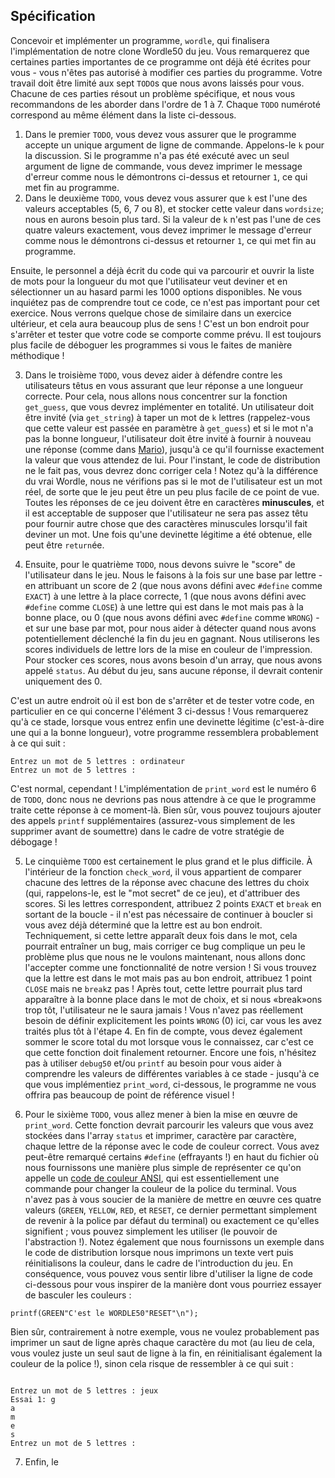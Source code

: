 Spécification
-------------

Concevoir et implémenter un programme, `wordle`, qui finalisera l'implémentation de notre clone Wordle50 du jeu. Vous remarquerez que certaines parties importantes de ce programme ont déjà été écrites pour vous - vous n'êtes pas autorisé à modifier ces parties du programme. Votre travail doit être limité aux sept `TODO`s que nous avons laissés pour vous. Chacune de ces parties résout un problème spécifique, et nous vous recommandons de les aborder dans l'ordre de 1 à 7. Chaque `TODO` numéroté correspond au même élément dans la liste ci-dessous.

1. Dans le premier `TODO`, vous devez vous assurer que le programme accepte un unique argument de ligne de commande. Appelons-le `k` pour la discussion. Si le programme n'a pas été exécuté avec un seul argument de ligne de commande, vous devez imprimer le message d'erreur comme nous le démontrons ci-dessus et retourner `1`, ce qui met fin au programme.
2. Dans le deuxième `TODO`, vous devez vous assurer que `k` est l'une des valeurs acceptables (5, 6, 7 ou 8), et stocker cette valeur dans `wordsize`; nous en aurons besoin plus tard. Si la valeur de `k` n'est pas l'une de ces quatre valeurs exactement, vous devez imprimer le message d'erreur comme nous le démontrons ci-dessus et retourner `1`, ce qui met fin au programme.

Ensuite, le personnel a déjà écrit du code qui va parcourir et ouvrir la liste de mots pour la longueur du mot que l'utilisateur veut deviner et en sélectionner un au hasard parmi les 1000 options disponibles. Ne vous inquiétez pas de comprendre tout ce code, ce n'est pas important pour cet exercice. Nous verrons quelque chose de similaire dans un exercice ultérieur, et cela aura beaucoup plus de sens ! C'est un bon endroit pour s'arrêter et tester que votre code se comporte comme prévu. Il est toujours plus facile de déboguer les programmes si vous le faites de manière méthodique !

3. Dans le troisième `TODO`, vous devez aider à défendre contre les utilisateurs têtus en vous assurant que leur réponse a une longueur correcte. Pour cela, nous allons nous concentrer sur la fonction `get_guess`, que vous devrez implémenter en totalité. Un utilisateur doit être invité (via `get_string`) à taper un mot de `k` lettres (rappelez-vous que cette valeur est passée en paramètre à `get_guess`) et si le mot n'a pas la bonne longueur, l'utilisateur doit être invité à fournir à nouveau une réponse (comme dans [Mario](../../1/mario/less/)), jusqu'à ce qu'il fournisse exactement la valeur que vous attendez de lui. Pour l'instant, le code de distribution ne le fait pas, vous devrez donc corriger cela ! Notez qu'à la différence du vrai Wordle, nous ne vérifions pas si le mot de l'utilisateur est un mot réel, de sorte que le jeu peut être un peu plus facile de ce point de vue. Toutes les réponses de ce jeu doivent être en caractères **minuscules**, et il est acceptable de supposer que l'utilisateur ne sera pas assez têtu pour fournir autre chose que des caractères minuscules lorsqu'il fait deviner un mot. Une fois qu'une devinette légitime a été obtenue, elle peut être `return`ée.

4. Ensuite, pour le quatrième `TODO`, nous devons suivre le "score" de l'utilisateur dans le jeu. Nous le faisons à la fois sur une base par lettre - en attribuant un score de 2 (que nous avons défini avec `#define` comme `EXACT`) à une lettre à la place correcte, 1 (que nous avons défini avec `#define` comme `CLOSE`) à une lettre qui est dans le mot mais pas à la bonne place, ou 0 (que nous avons défini avec `#define` comme `WRONG`) - et sur une base par mot, pour nous aider à détecter quand nous avons potentiellement déclenché la fin du jeu en gagnant. Nous utiliserons les scores individuels de lettre lors de la mise en couleur de l'impression. Pour stocker ces scores, nous avons besoin d'un array, que nous avons appelé `status`. Au début du jeu, sans aucune réponse, il devrait contenir uniquement des 0.

C'est un autre endroit où il est bon de s'arrêter et de tester votre code, en particulier en ce qui concerne l'élément 3 ci-dessus ! Vous remarquerez qu'à ce stade, lorsque vous entrez enfin une devinette légitime (c'est-à-dire une qui a la bonne longueur), votre programme ressemblera probablement à ce qui suit :

    Entrez un mot de 5 lettres : ordinateur
    Entrez un mot de 5 lettres :
    
C'est normal, cependant ! L'implémentation de `print_word` est le numéro 6 de `TODO`, donc nous ne devrions pas nous attendre à ce que le programme traite cette réponse à ce moment-là. Bien sûr, vous pouvez toujours ajouter des appels `printf` supplémentaires (assurez-vous simplement de les supprimer avant de soumettre) dans le cadre de votre stratégie de débogage !

5. Le cinquième `TODO` est certainement le plus grand et le plus difficile. À l'intérieur de la fonction `check_word`, il vous appartient de comparer chacune des lettres de la réponse avec chacune des lettres du choix (qui, rappelons-le, est le "mot secret" de ce jeu), et d'attribuer des scores. Si les lettres correspondent, attribuez 2 points `EXACT` et `break` en sortant de la boucle - il n'est pas nécessaire de continuer à boucler si vous avez déjà déterminé que la lettre est au bon endroit. Techniquement, si cette lettre apparaît deux fois dans le mot, cela pourrait entraîner un bug, mais corriger ce bug complique un peu le problème plus que nous ne le voulons maintenant, nous allons donc l'accepter comme une fonctionnalité de notre version ! Si vous trouvez que la lettre est dans le mot mais pas au bon endroit, attribuez 1 point `CLOSE` mais ne `break`z pas ! Après tout, cette lettre pourrait plus tard apparaître à la bonne place dans le mot de choix, et si nous «break»ons trop tôt, l'utilisateur ne le saura jamais ! Vous n'avez pas réellement besoin de définir explicitement les points `WRONG` (0) ici, car vous les avez traités plus tôt à l'étape 4. En fin de compte, vous devez également sommer le score total du mot lorsque vous le connaissez, car c'est ce que cette fonction doit finalement retourner. Encore une fois, n'hésitez pas à utiliser `debug50` et/ou `printf` au besoin pour vous aider à comprendre les valeurs de différentes variables à ce stade - jusqu'à ce que vous implémentiez `print_word`, ci-dessous, le programme ne vous offrira pas beaucoup de point de référence visuel !

6. Pour le sixième `TODO`, vous allez mener à bien la mise en œuvre de `print_word`. Cette fonction devrait parcourir les valeurs que vous avez stockées dans l'array `status` et imprimer, caractère par caractère, chaque lettre de la réponse avec le code de couleur correct. Vous avez peut-être remarqué certains `#define` (effrayants !) en haut du fichier où nous fournissons une manière plus simple de représenter ce qu'on appelle un [code de couleur ANSI](https://en.wikipedia.org/wiki/ANSI_escape_code#Colors), qui est essentiellement une commande pour changer la couleur de la police du terminal. Vous n'avez pas à vous soucier de la manière de mettre en œuvre ces quatre valeurs (`GREEN`, `YELLOW`, `RED`, et `RESET`, ce dernier permettant simplement de revenir à la police par défaut du terminal) ou exactement ce qu'elles signifient ; vous pouvez simplement les utiliser (le pouvoir de l'abstraction !). Notez également que nous fournissons un exemple dans le code de distribution lorsque nous imprimons un texte vert puis réinitialisons la couleur, dans le cadre de l'introduction du jeu. En conséquence, vous pouvez vous sentir libre d'utiliser la ligne de code ci-dessous pour vous inspirer de la manière dont vous pourriez essayer de basculer les couleurs :

```
printf(GREEN"C'est le WORDLE50"RESET"\n");
```

Bien sûr, contrairement à notre exemple, vous ne voulez probablement pas imprimer un saut de ligne après chaque caractère du mot (au lieu de cela, vous voulez juste un seul saut de ligne à la fin, en réinitialisant également la couleur de la police !), sinon cela risque de ressembler à ce qui suit :

    
<pre><code>
Entrez un mot de 5 lettres : jeux
Essai 1: <span class="wrong">g</span>
<span class="close_">a</span>
<span class="wrong">m</span>
<span class="close_">e</span>
<span class="wrong">s</span>
Entrez un mot de 5 lettres :
</code></pre>
    
7. Enfin, le